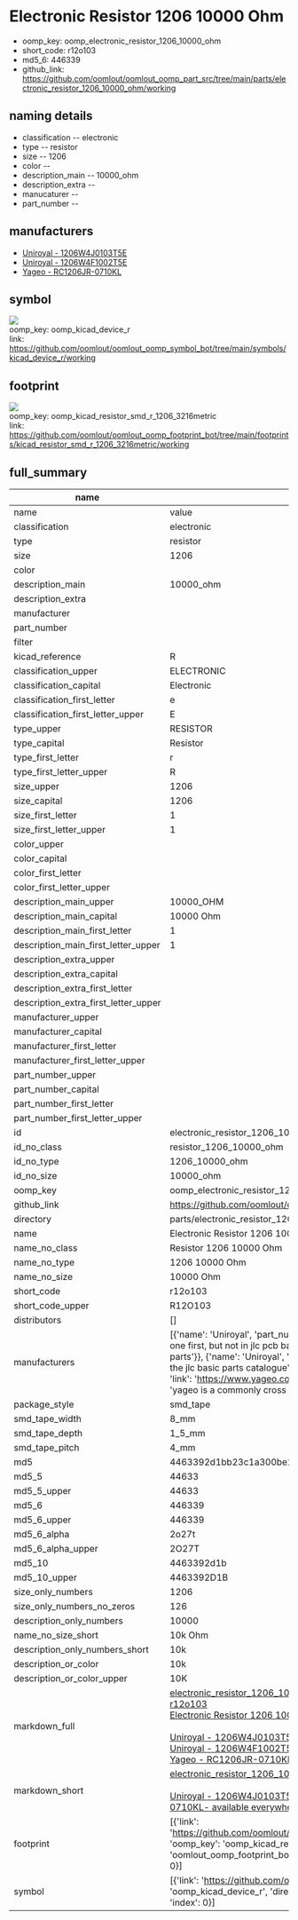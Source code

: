 # Electronic Resistor 1206 10000 Ohm

  
* oomp_key: oomp_electronic_resistor_1206_10000_ohm 
* short_code: r12o103
* md5_6: 446339  
* github_link: https://github.com/oomlout/oomlout_oomp_part_src/tree/main/parts/electronic_resistor_1206_10000_ohm/working  
## naming details
* classification -- electronic
* type -- resistor
* size -- 1206
* color -- 
* description_main -- 10000_ohm
* description_extra -- 
* manucaturer -- 
* part_number -- 


## manufacturers
* [Uniroyal - 1206W4J0103T5E]()  
* [Uniroyal - 1206W4F1002T5E]()  
* [Yageo - RC1206JR-0710KL](https://www.yageo.com/en/Chart/Download/pdf/RC1206JR-0710KL)  

## symbol

![](symbol/{index}}/working/working_600.png)  
oomp_key: oomp_kicad_device_r  
link: https://github.com/oomlout/oomlout_oomp_symbol_bot/tree/main/symbols/kicad_device_r/working  

## footprint

![](footprint/{index}/working/working_600.png)  
oomp_key: oomp_kicad_resistor_smd_r_1206_3216metric  
link: https://github.com/oomlout/oomlout_oomp_footprint_bot/tree/main/footprints/kicad_resistor_smd_r_1206_3216metric/working  

## full_summary
| name | value | 
| --- | --- | 
| name | value | 
| classification | electronic | 
| type | resistor | 
| size | 1206 | 
| color |  | 
| description_main | 10000_ohm | 
| description_extra |  | 
| manufacturer |  | 
| part_number |  | 
| filter |  | 
| kicad_reference | R | 
| classification_upper | ELECTRONIC | 
| classification_capital | Electronic | 
| classification_first_letter | e | 
| classification_first_letter_upper | E | 
| type_upper | RESISTOR | 
| type_capital | Resistor | 
| type_first_letter | r | 
| type_first_letter_upper | R | 
| size_upper | 1206 | 
| size_capital | 1206 | 
| size_first_letter | 1 | 
| size_first_letter_upper | 1 | 
| color_upper |  | 
| color_capital |  | 
| color_first_letter |  | 
| color_first_letter_upper |  | 
| description_main_upper | 10000_OHM | 
| description_main_capital | 10000 Ohm | 
| description_main_first_letter | 1 | 
| description_main_first_letter_upper | 1 | 
| description_extra_upper |  | 
| description_extra_capital |  | 
| description_extra_first_letter |  | 
| description_extra_first_letter_upper |  | 
| manufacturer_upper |  | 
| manufacturer_capital |  | 
| manufacturer_first_letter |  | 
| manufacturer_first_letter_upper |  | 
| part_number_upper |  | 
| part_number_capital |  | 
| part_number_first_letter |  | 
| part_number_first_letter_upper |  | 
| id | electronic_resistor_1206_10000_ohm | 
| id_no_class | resistor_1206_10000_ohm | 
| id_no_type | 1206_10000_ohm | 
| id_no_size | 10000_ohm | 
| oomp_key | oomp_electronic_resistor_1206_10000_ohm | 
| github_link | https://github.com/oomlout/oomlout_oomp_part_src/tree/main/parts/electronic_resistor_1206_10000_ohm/working | 
| directory | parts/electronic_resistor_1206_10000_ohm | 
| name | Electronic Resistor 1206 10000 Ohm | 
| name_no_class | Resistor 1206 10000 Ohm | 
| name_no_type | 1206 10000 Ohm | 
| name_no_size | 10000 Ohm | 
| short_code | r12o103 | 
| short_code_upper | R12O103 | 
| distributors | [] | 
| manufacturers | [{'name': 'Uniroyal', 'part_number': '1206W4J0103T5E', 'link': '', 'id': 'manufacturer_uniroyal', 'note': {'reason': 'did this one first, but not in jlc pcb basic parts and 1 percent are and they are the same price', 'reason_short': 'not in jlc basic parts'}}, {'name': 'Uniroyal', 'part_number': '1206W4F1002T5E', 'link': '', 'id': 'manufacturer_uniroyal', 'note': {'reason': 'in the jlc basic parts catalogue', 'reason_short': 'jlc basic part'}}, {'name': 'Yageo', 'part_number': 'RC1206JR-0710KL', 'link': 'https://www.yageo.com/en/Chart/Download/pdf/RC1206JR-0710KL', 'id': 'manufacturer_yageo', 'note': {'reason': 'yageo is a commonly cross referenced part number', 'reason_short': 'available everywhere'}}] | 
| package_style | smd_tape | 
| smd_tape_width | 8_mm | 
| smd_tape_depth | 1_5_mm | 
| smd_tape_pitch | 4_mm | 
| md5 | 4463392d1bb23c1a300be2f63b87415b | 
| md5_5 | 44633 | 
| md5_5_upper | 44633 | 
| md5_6 | 446339 | 
| md5_6_upper | 446339 | 
| md5_6_alpha | 2o27t | 
| md5_6_alpha_upper | 2O27T | 
| md5_10 | 4463392d1b | 
| md5_10_upper | 4463392D1B | 
| size_only_numbers | 1206 | 
| size_only_numbers_no_zeros | 126 | 
| description_only_numbers | 10000 | 
| name_no_size_short | 10k Ohm | 
| description_only_numbers_short | 10k | 
| description_or_color | 10k | 
| description_or_color_upper | 10K | 
| markdown_full | [electronic_resistor_1206_10000_ohm](https://github.com/oomlout/oomlout_oomp_part_src/tree/main/parts/electronic_resistor_1206_10000_ohm/working)<br>[r12o103](https://github.com/oomlout/oomlout_oomp_part_src/tree/main/parts/electronic_resistor_1206_10000_ohm/working)<br>[Electronic Resistor 1206 10000 Ohm](https://github.com/oomlout/oomlout_oomp_part_src/tree/main/parts/electronic_resistor_1206_10000_ohm/working)<br><br>[Uniroyal - 1206W4J0103T5E- not in jlc basic parts]() [(L)  ](https://www.lcsc.com/search?q=1206W4J0103T5E)[(D)  ](https://www.digikey.com/en/products?keywords=1206W4J0103T5E)[(M)  ](https://www.mouser.com/Search/Refine?Keyword=1206W4J0103T5E)[(N)  ](https://www.newark.com/search?st=1206W4J0103T5E)[(SZ)  ](https://so.szlcsc.com/global.html?k=1206W4J0103T5E)<br>[Uniroyal - 1206W4F1002T5E- jlc basic part]() [(L)  ](https://www.lcsc.com/search?q=1206W4F1002T5E)[(D)  ](https://www.digikey.com/en/products?keywords=1206W4F1002T5E)[(M)  ](https://www.mouser.com/Search/Refine?Keyword=1206W4F1002T5E)[(N)  ](https://www.newark.com/search?st=1206W4F1002T5E)[(SZ)  ](https://so.szlcsc.com/global.html?k=1206W4F1002T5E)<br>[Yageo - RC1206JR-0710KL- available everywhere](https://www.yageo.com/en/Chart/Download/pdf/RC1206JR-0710KL) [(L)  ](https://www.lcsc.com/search?q=RC1206JR-0710KL)[(D)  ](https://www.digikey.com/en/products?keywords=RC1206JR-0710KL)[(M)  ](https://www.mouser.com/Search/Refine?Keyword=RC1206JR-0710KL)[(N)  ](https://www.newark.com/search?st=RC1206JR-0710KL)[(SZ)  ](https://so.szlcsc.com/global.html?k=RC1206JR-0710KL)<br> | 
| markdown_short | [electronic_resistor_1206_10000_ohm](https://github.com/oomlout/oomlout_oomp_part_src/tree/main/parts/electronic_resistor_1206_10000_ohm/working)<br><br>[Uniroyal - 1206W4J0103T5E- not in jlc basic parts]()[Uniroyal - 1206W4F1002T5E- jlc basic part]()[Yageo - RC1206JR-0710KL- available everywhere](https://www.yageo.com/en/Chart/Download/pdf/RC1206JR-0710KL) | 
| footprint | [{'link': 'https://github.com/oomlout/oomlout_oomp_footprint_bot/tree/main/foootprntss/kicad_resistor_smd_r_1206_3216metric', 'oomp_key': 'oomp_kicad_resistor_smd_r_1206_3216metric', 'directory': 'oomlout_oomp_footprint_bot/footprints/kicad_resistor_smd_r_1206_3216metric//working/working.kicad_mod', 'index': 0}] | 
| symbol | [{'link': 'https://github.com/oomlout/oomlout_oomp_symbol_bot/tree/main/symbols/kicad_device_r', 'oomp_key': 'oomp_kicad_device_r', 'directory': 'oomlout_oomp_symbol_bot/symbols/kicad_device_r//working/working.kicad_sym', 'index': 0}] | 
